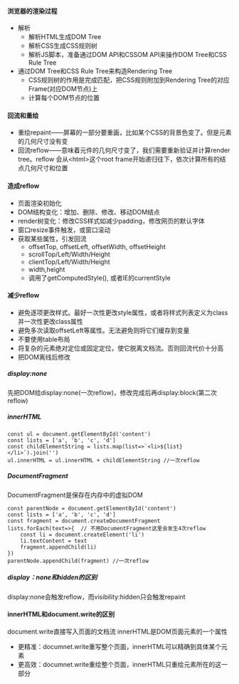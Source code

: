 #### 浏览器的渲染过程
- 解析
  - 解析HTML生成DOM Tree
  - 解析CSS生成CSS规则树
  - 解析JS脚本，准备通过DOM API和CSSOM API来操作DOM Tree和CSS Rule Tree
- 通过DOM Tree和CSS Rule Tree来构造Rendering Tree
  - CSS规则树的作用是完成匹配，把CSS规则附加到Rendering Tree的对应Frame(对应DOM节点)上
  - 计算每个DOM节点的位置

#### 回流和重绘
- 重绘repaint——屏幕的一部分要重画，比如某个CSS的背景色变了。但是元素的几何尺寸没有变
- 回流reflow——意味着元件的几何尺寸变了，我们需要重新验证并计算render tree。reflow 会从\<html\>这个root frame开始递归往下，依次计算所有的结点几何尺寸和位置

#### 造成reflow
- 页面渲染初始化
- DOM结构变化：增加、删除、修改、移动DOM结点
- render树变化：修改CSS样式如减少padding，修改网页的默认字体
- 窗口resize事件触发，或窗口滚动
- 获取某些属性，引发回流 
  - offsetTop, offsetLeft, offsetWidth, offsetHeight
  - scrollTop/Left/Width/Height
  - clientTop/Left/Width/Height
  - width,height
  - 调用了getComputedStyle(), 或者IE的currentStyle

#### 减少reflow
- 避免逐项更改样式。最好一次性更改style属性，或者将样式列表定义为class并一次性更改class属性
- 避免多次读取offsetLeft等属性。无法避免则将它们缓存到变量
- 不要使用table布局
- 将复杂的元素绝对定位或固定定位，使它脱离文档流。否则回流代价十分高
- 把DOM离线后修改
##### display:none
先把DOM给display:none(一次reflow)，修改完成后再display:block(第二次reflow)
##### innerHTML
```
const ul = document.getElementById('content')
const lists = ['a', 'b', 'c', 'd']
const childElementString = lists.map(list=>`<li>${list}</li>`).join('')
ul.innerHTML = ul.innerHTML + childElementString //一次reflow
```
##### DocumentFragment
DocumentFragment是保存在内存中的虚拟DOM
```
const parentNode = document.getElementById('content')
const lists = ['a', 'b', 'c', 'd']
const fragment = document.createDocumentFragment
lists.forEach(text=>{  // 不用DocumentFragment这里会发生4次reflow
	const li = document.createElement('li')
	li.textContent = text
	fragment.appendChild(li)
})
parentNode.appendChild(fragment) //一次reflow
```

##### display：none和hidden的区别
display:none会触发reflow，而visibility:hidden只会触发repaint

#### innerHTML和document.write的区别
document.write直接写入页面的文档流
innerHTML是DOM页面元素的一个属性
- 更精准：documnet.write重写整个页面，innerHTML可以精确到具体某个元素
- 更高效：documnet.write重绘整个页面，innerHTML只重绘元素所在的这一部分